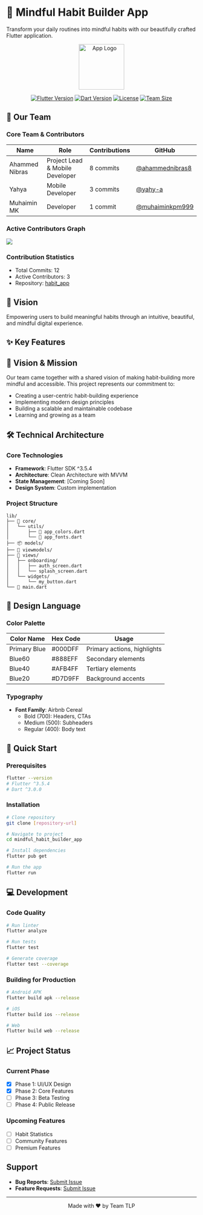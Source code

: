 # 🌱 Mindful Habit Builder App

Transform your daily routines into mindful habits with our beautifully crafted Flutter application.

<div align="center">
  <img src="assets/logo/app_logo.png" alt="App Logo" width="120"/>
  
  [![Flutter Version](https://img.shields.io/badge/Flutter-^3.5.4-blue.svg)](https://flutter.dev/)
  [![Dart Version](https://img.shields.io/badge/Dart-^3.0.0-blue.svg)](https://dart.dev/)
  [![License](https://img.shields.io/badge/License-MIT-green.svg)](LICENSE)
  [![Team Size](https://img.shields.io/badge/Team-4_Members-orange.svg)](#team)
</div>

## 👥 Our Team

### Core Team & Contributors
| Name | Role | Contributions | GitHub |
|------|------|--------------|--------|
| Ahammed Nibras | Project Lead & Mobile Developer | 8 commits | [@ahammednibras8](https://github.com/ahammednibras8) |
| Yahya | Mobile Developer | 3 commits | [@yahy-a](https://github.com/yahy-a) |
| Muhaimin MK | Developer | 1 commit | [@muhaiminkpm999](https://github.com/muhaiminkpm999) |

### Active Contributors Graph
<a href="https://github.com/ahammednibras8/habit_app/graphs/contributors">
  <img src="https://contrib.rocks/image?repo=ahammednibras8/habit_app" />
</a>

### Contribution Statistics
- Total Commits: 12
- Active Contributors: 3
- Repository: [habit_app](https://github.com/ahammednibras8/habit_app)


## 🎯 Vision

Empowering users to build meaningful habits through an intuitive, beautiful, and mindful digital experience.

## ✨ Key Features

## 🎯 Vision & Mission

Our team came together with a shared vision of making habit-building more mindful and accessible. This project represents our commitment to:

- Creating a user-centric habit-building experience
- Implementing modern design principles
- Building a scalable and maintainable codebase
- Learning and growing as a team

## 🛠️ Technical Architecture

### Core Technologies
- **Framework**: Flutter SDK ^3.5.4
- **Architecture**: Clean Architecture with MVVM
- **State Management**: [Coming Soon]
- **Design System**: Custom implementation

### Project Structure
```
lib/
├── 📁 core/
│   └── utils/
│       ├── 🎨 app_colors.dart
│       └── 📝 app_fonts.dart
├── 📦 models/
├── 🧮 viewmodels/
├── 🎯 views/
│   ├── onboarding/
│   │   ├── auth_screen.dart
│   │   └── splash_screen.dart
│   └── widgets/
│       └── my_button.dart
└── 📱 main.dart
```

## 🎨 Design Language

### Color Palette
| Color Name    | Hex Code | Usage |
|---------------|----------|-------|
| Primary Blue  | #000DFF  | Primary actions, highlights |
| Blue60        | #888EFF  | Secondary elements |
| Blue40        | #AFB4FF  | Tertiary elements |
| Blue20        | #D7D9FF  | Background accents |

### Typography
- **Font Family**: Airbnb Cereal
  - Bold (700): Headers, CTAs
  - Medium (500): Subheaders
  - Regular (400): Body text

## 🚀 Quick Start

### Prerequisites
```bash
flutter --version
# Flutter ^3.5.4
# Dart ^3.0.0
```

### Installation
```bash
# Clone repository
git clone [repository-url]

# Navigate to project
cd mindful_habit_builder_app

# Install dependencies
flutter pub get

# Run the app
flutter run
```

## 💻 Development

### Code Quality
```bash
# Run linter
flutter analyze

# Run tests
flutter test

# Generate coverage
flutter test --coverage
```

### Building for Production
```bash
# Android APK
flutter build apk --release

# iOS
flutter build ios --release

# Web
flutter build web --release
```

## 📈 Project Status

### Current Phase
- [x] Phase 1: UI/UX Design
- [x] Phase 2: Core Features
- [ ] Phase 3: Beta Testing
- [ ] Phase 4: Public Release

### Upcoming Features
- [ ] Habit Statistics
- [ ] Community Features
- [ ] Premium Features

## Support

- **Bug Reports**: [Submit Issue](#)
- **Feature Requests**: [Submit Issue](#)
---

<div align="center">
  Made with ❤️ by Team TLP
</div>